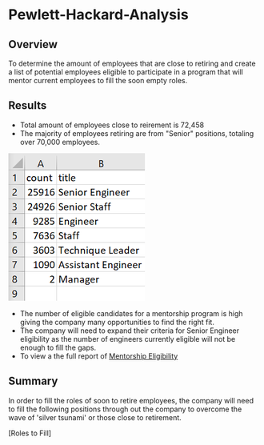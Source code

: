 # Pewlett-Hackard-Analysis

## Overview
To determine the amount of employees that are close to retiring and create a list of potential employees eligible to participate in a program that will mentor current employees to fill the soon empty roles.

## Results
* Total amount of employees close to reirement is 72,458
* The majority of employees retiring are from "Senior" positions, totaling over 70,000 employees.

![Count of Employees close to Retiring by Title](https://github.com/JGarza4903/Pewlett-Hackard-Analysis/blob/main/Images/count_retiring_titles.png)

* The number of eligible candidates for a mentorship program is high giving the company many opportunities to find the right fit.
* The company will need to expand their criteria for Senior Engineer eligibility as the number of engineers currently eligible will not be enough to fill the gaps.
* To view a the full report of [Mentorship Eligibility](https://github.com/JGarza4903/Pewlett-Hackard-Analysis/blob/main/Analysis%20Projects%20Folder/Pewlett-Hackard%20Analysis%20Folder/Data/mentorship_eligibility.csv)

## Summary
In order to fill the roles of soon to retire employees, the company will need to fill the following positions through out the company to overcome the wave of 'silver tsunami' or those close to retirement.

[Roles to Fill]

